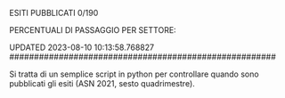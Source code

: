 ESITI PUBBLICATI 0/190 

PERCENTUALI DI PASSAGGIO PER SETTORE:

UPDATED 2023-08-10 10:13:58.768827
###################################################### 

Si tratta di un semplice script in python per controllare quando sono pubblicati gli esiti (ASN 2021, sesto quadrimestre).

